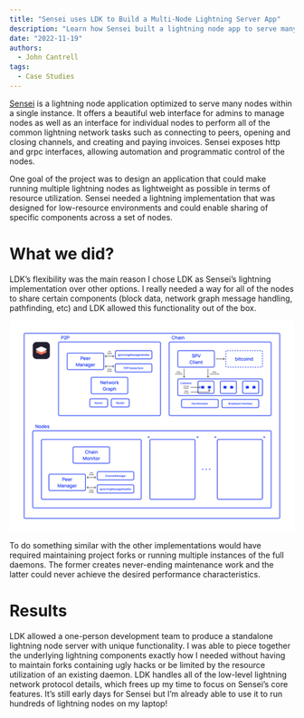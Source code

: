 ```yaml
---
title: "Sensei uses LDK to Build a Multi-Node Lightning Server App"
description: "Learn how Sensei built a lightning node app to serve many nodes"
date: "2022-11-19"
authors:
  - John Cantrell
tags:
  - Case Studies 
--- 
```


[Sensei](https://l2.technology/sensei) is a lightning node application optimized to serve many nodes within a single instance.  It offers a beautiful web interface for admins to manage nodes as well as an interface for individual nodes to perform all of the common lightning network tasks such as connecting to peers, opening and closing channels, and creating and paying invoices. Sensei exposes http and grpc interfaces, allowing automation and programmatic control of the nodes.
 
One goal of the project was to design an application that could make running multiple lightning nodes as lightweight as possible in terms of resource utilization. Sensei needed a lightning implementation that was designed for low-resource environments and could enable sharing of specific components across a set of nodes.
# What we did?

LDK’s flexibility was the main reason I chose LDK as Sensei’s lightning implementation over other options. I really needed a way for all of the nodes to share certain components (block data, network graph message handling, pathfinding, etc) and LDK allowed this functionality out of the box.

![Sensei architecture](../assets/sensei-architecture.svg)

To do something similar with the other implementations would have required maintaining project forks or running multiple instances of the full daemons. The former creates never-ending maintenance work and the latter could never achieve the desired performance characteristics.

# Results

LDK allowed a one-person development team to produce a standalone lightning node server with unique functionality. I was able to piece together the underlying lightning components exactly how I needed without having to maintain forks containing ugly hacks or be limited by the resource utilization of an existing daemon. LDK handles all of the low-level lightning network protocol details, which frees up my time to focus on Sensei’s core features. It’s still early days for Sensei but I’m already able to use it to run hundreds of lightning nodes on my laptop!
